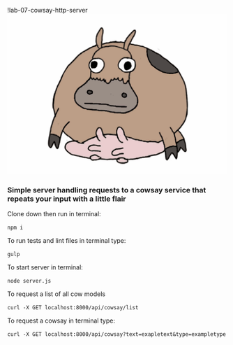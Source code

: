 !lab-07-cowsay-http-server ![JVS](assets/cow.gif)
### Simple server handling requests to a cowsay service that repeats your input with a little flair

Clone down then run in terminal:
```
npm i
```
To run tests and lint files in terminal type:
```
gulp
```
To start server in terminal:
```
node server.js
```

To request a list of all cow models
```
curl -X GET localhost:8000/api/cowsay/list
```

To request a cowsay in terminal type:
```
curl -X GET localhost:8000/api/cowsay?text=exapletext&type=exampletype
```
